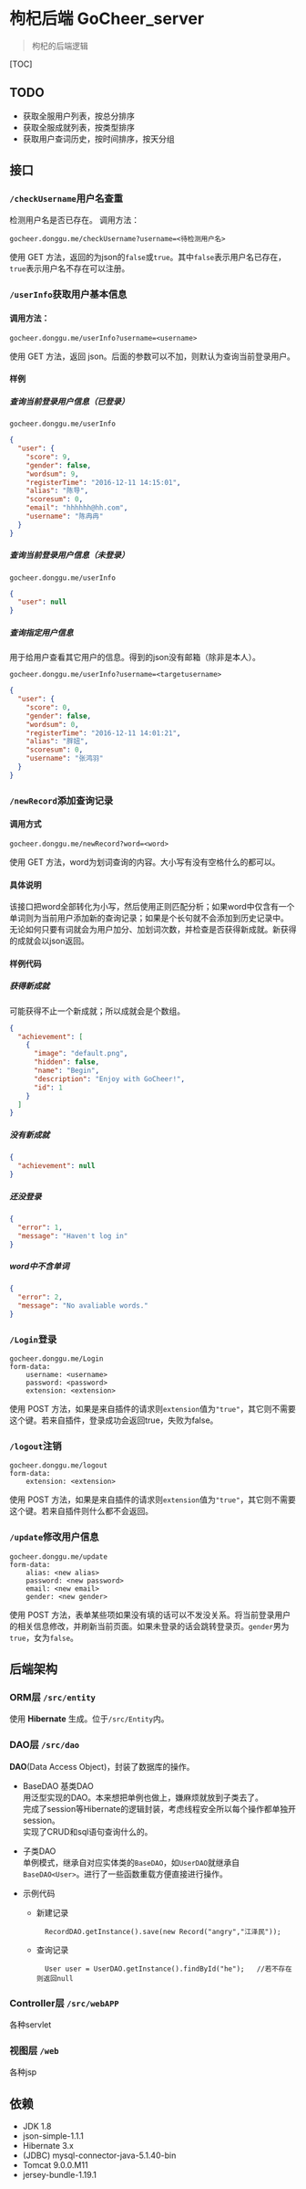 # 枸杞后端 GoCheer_server
> 枸杞的后端逻辑

[TOC]
## TODO
- 获取全服用户列表，按总分排序
- 获取全服成就列表，按类型排序
- 获取用户查词历史，按时间排序，按天分组

## 接口
### `/checkUsername`用户名查重  
检测用户名是否已存在。
调用方法：

	gocheer.donggu.me/checkUsername?username=<待检测用户名>

使用 GET 方法，返回的为json的`false`或`true`。其中`false`表示用户名已存在，`true`表示用户名不存在可以注册。  

### `/userInfo`获取用户基本信息
#### 调用方法：
	gocheer.donggu.me/userInfo?username=<username>

使用 GET 方法，返回 json。后面的参数可以不加，则默认为查询当前登录用户。  

#### 样例  
##### 查询当前登录用户信息（已登录）
	gocheer.donggu.me/userInfo
``` json
{
  "user": {
    "score": 9,
    "gender": false,
    "wordsum": 9,
    "registerTime": "2016-12-11 14:15:01",
    "alias": "陈导",
    "scoresum": 0,
    "email": "hhhhhh@hh.com",
    "username": "陈冉冉"
  }
}
```

##### 查询当前登录用户信息（未登录）
	gocheer.donggu.me/userInfo
``` json
{
  "user": null
}
```

##### 查询指定用户信息
用于给用户查看其它用户的信息。得到的json没有邮箱（除非是本人）。  

	gocheer.donggu.me/userInfo?username=<targetusername>
``` json
{
  "user": {
    "score": 0,
    "gender": false,
    "wordsum": 0,
    "registerTime": "2016-12-11 14:01:21",
    "alias": "胖妞",
    "scoresum": 0,
    "username": "张鸿羽"
  }
}
```

### `/newRecord`添加查询记录
#### 调用方式
	gocheer.donggu.me/newRecord?word=<word>
使用 GET 方法，word为划词查询的内容。大小写有没有空格什么的都可以。  

#### 具体说明
该接口把word全部转化为小写，然后使用正则匹配分析；如果word中仅含有一个单词则为当前用户添加新的查询记录；如果是个长句就不会添加到历史记录中。  
无论如何只要有词就会为用户加分、加划词次数，并检查是否获得新成就。新获得的成就会以json返回。  

#### 样例代码
##### 获得新成就
可能获得不止一个新成就；所以成就会是个数组。

``` json
{
  "achievement": [
    {
      "image": "default.png",
      "hidden": false,
      "name": "Begin",
      "description": "Enjoy with GoCheer!",
      "id": 1
    }
  ]
}
```

##### 没有新成就
``` json
{
  "achievement": null
}
```

##### 还没登录
``` json
{
  "error": 1,
  "message": "Haven't log in"
}
```

##### word中不含单词
``` json
{
  "error": 2,
  "message": "No avaliable words."
}
```

### `/Login`登录
    gocheer.donggu.me/Login
    form-data:
        username: <username>
        password: <password>
        extension: <extension>
使用 POST 方法，如果是来自插件的请求则`extension`值为`"true"`，其它则不需要这个键。若来自插件，登录成功会返回true，失败为false。  

### `/logout`注销
    gocheer.donggu.me/logout
    form-data:
        extension: <extension>

使用 POST 方法，如果是来自插件的请求则`extension`值为`"true"`，其它则不需要这个键。若来自插件则什么都不会返回。  

### `/update`修改用户信息
    gocheer.donggu.me/update
    form-data:
        alias: <new alias>
        password: <new password>
        email: <new email>
        gender: <new gender>

使用 POST 方法，表单某些项如果没有填的话可以不发没关系。将当前登录用户的相关信息修改，并刷新当前页面。如果未登录的话会跳转登录页。`gender`男为`true`，女为`false`。  

## 后端架构
### ORM层 `/src/entity`
使用 **Hibernate** 生成。位于`/src/Entity`内。  

### DAO层 `/src/dao`
**DAO**(Data Access Object)，封装了数据库的操作。  

- BaseDAO<E> 基类DAO  
  用泛型实现的DAO。本来想把单例也做上，嫌麻烦就放到子类去了。  
  完成了session等Hibernate的逻辑封装，考虑线程安全所以每个操作都单独开session。  
  实现了CRUD和sql语句查询什么的。  

- 子类DAO  
  单例模式，继承自对应实体类的`BaseDAO`，如`UserDAO`就继承自`BaseDAO<User>`。进行了一些函数重载方便直接进行操作。  
- 示例代码  
    - 新建记录  

			RecordDAO.getInstance().save(new Record("angry","江泽民"));
    
    - 查询记录

			User user = UserDAO.getInstance().findById("he");	//若不存在则返回null

### Controller层 `/src/webAPP`
各种servlet

### 视图层 `/web`
各种jsp

## 依赖
- JDK 1.8
- json-simple-1.1.1
- Hibernate 3.x
- (JDBC) mysql-connector-java-5.1.40-bin
- Tomcat 9.0.0.M11  
- jersey-bundle-1.19.1  
